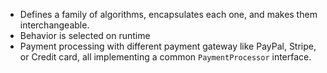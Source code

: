 - Defines a family of algorithms, encapsulates each one, and makes them interchangeable.
- Behavior is selected on runtime
- Payment processing with different payment gateway like PayPal, Stripe, or Credit card, all implementing a common `PaymentProcessor` interface.